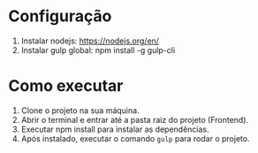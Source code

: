 # Configuração #

1. Instalar nodejs: https://nodejs.org/en/
2. Instalar gulp global: npm install -g gulp-cli

# Como executar #
1. Clone o projeto na sua máquina.
2. Abrir o terminal e entrar até a pasta raiz do projeto (Frontend).
3. Executar npm install para instalar as dependências.
4. Após instalado, executar o comando <code>gulp</code> para rodar o projeto.
